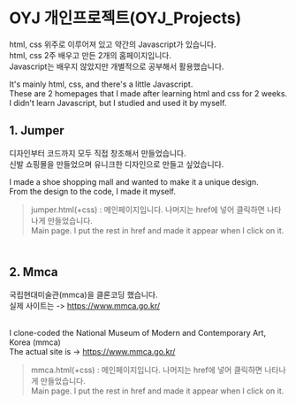 # OYJ 개인프로젝트(OYJ_Projects)
html, css 위주로 이루어져 있고 약간의 Javascript가 있습니다.
<br>html, css 2주 배우고 만든 2개의 홈페이지입니다.
<br>Javascript는 배우지 않았지만 개별적으로 공부해서 활용했습니다.

It's mainly html, css, and there's a little Javascript.
<br>These are 2 homepages that I made after learning html and css for 2 weeks.
<br>I didn't learn Javascript, but I studied and used it by myself.

## 1. Jumper
디자인부터 코드까지 모두 직접 창조해서 만들었습니다. 
<br> 신발 쇼핑몰을 만들었으며 유니크한 디자인으로 만들고 싶었습니다.

I made a shoe shopping mall and wanted to make it a unique design.
<br> From the design to the code, I made it myself.

> jumper.html(+css) : 메인페이지입니다. 나머지는 href에 넣어 클릭하면 나타나게 만들었습니다.
> <br> Main page. I put the rest in href and made it appear when I click on it.

## <br> 2. Mmca
국립현대미술관(mmca)을 클론코딩 했습니다.
<br> 실제 사이트는 -> https://www.mmca.go.kr/

<br> I clone-coded the National Museum of Modern and Contemporary Art, Korea (mmca)
<br> The actual site is -> https://www.mmca.go.kr/

> mmca.html(+css) : 메인페이지입니다. 나머지는 href에 넣어 클릭하면 나타나게 만들었습니다.
> <br> Main page. I put the rest in href and made it appear when I click on it.
